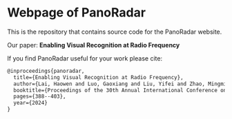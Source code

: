 # Webpage of PanoRadar
This is the repository that contains source code for the PanoRadar website.

Our paper: **Enabling Visual Recognition at Radio Frequency**

If you find PanoRadar useful for your work please cite:
```tex
@inproceedings{panoradar,
  title={Enabling Visual Recognition at Radio Frequency},
  author={Lai, Haowen and Luo, Gaoxiang and Liu, Yifei and Zhao, Mingmin},
  booktitle={Proceedings of the 30th Annual International Conference on Mobile Computing and Networking (MobiCom)},
  pages={388--403},
  year={2024}
}
```
